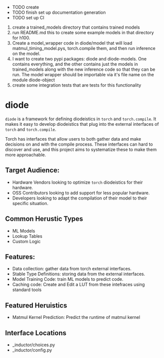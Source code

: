 - TODO create
- TODO finish set up documentation generation
- TODO set up CI
1. create a trained_models directory that contains trained models
2. run README.md this to create some example models in that directory for h100.
3. Create a model_wrapper code in diode/model that will load matmul_timing_model.pys, torch.compile them, and then run inference on the model.
4. I want to create two pypi packages: diode and diode-models. One contains everything, and the other contains just the models in trained_models along with the new inference code so that they can be run. The model wrapper should be importable via it's file name on the module diode-object
5. create some integration tests that are tests for this functionality


# diode
`diode` is a framework for defining diodeistics in `torch` and `torch.compile`. It makes it easy to develop diodeistics that plug into the external interfaces of `torch` and `torch.compile`.

Torch has interfaces that allow users to both gather data and make decisions on and with the compile process. These interfaces can hard to discover and use, and this project aims to systematize these to make them more approachable.

## Target Audience:
- Hardware Vendors looking to optimize `torch` diodeistics for their hardware.
- OSS Contributors looking to add support for less popular hardware.
- Developers looking to adapt the compilation of their model to their specific situation.

## Common Herustic Types
- ML Models
- Lookup Tables
- Custom Logic

## Features:
- Data collection: gather data from torch external interfaces.
- Stable Type Definitions: storing data from the external interfaces.
- Model Training Code: train ML models to predict code.
- Caching code: Create and Edit a LUT from these intefraces using standard tools

## Featured Heruistics
- Matmul Kernel Prediction: Predict the runtime of matmul kernel

## Interface Locations
- _inductor/choices.py
- _inductor/config.py
